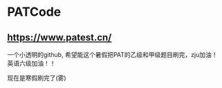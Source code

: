 # PATCode

## https://www.patest.cn/
一个小透明的github, 希望能这个暑假把PAT的乙级和甲级题目刷完，zju加油！
英语六级加油！！

现在是寒假刷完了(雾)
